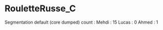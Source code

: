 # RouletteRusse_C

Segmentation default (core dumped) count : 
    Mehdi : 15
    Lucas : 0
    Ahmed : 1
